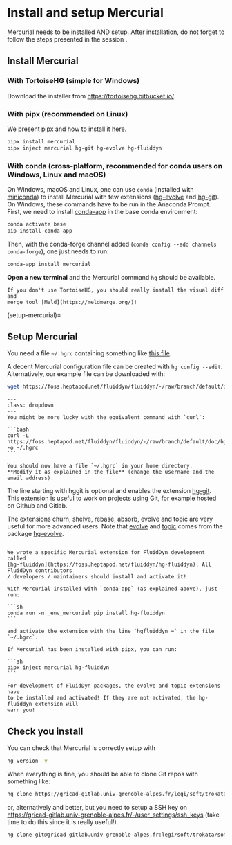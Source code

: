 # Install and setup Mercurial

Mercurial needs to be installed AND setup. After installation, do not forget to follow the steps presented in the session [](#setup-mercurial).

## Install Mercurial

### With TortoiseHG (simple for Windows)

Download the installer from <https://tortoisehg.bitbucket.io/>.

### With pipx (recommended on Linux)

We present pipx and how to install it [here](../setup-apps.md).

```sh
pipx install mercurial
pipx inject mercurial hg-git hg-evolve hg-fluiddyn
```

### With conda (cross-platform, recommended for conda users on Windows, Linux and macOS)

On Windows, macOS and Linux, one can use `conda` (installed with
[miniconda](https://docs.conda.io/en/latest/miniconda.html)) to install Mercurial with
few extensions ([hg-evolve](https://pypi.org/project/hg-evolve) and
[hg-git](http://hg-git.github.io/)). On Windows, these commands have to be run in the
Anaconda Prompt. First, we need to install
[conda-app](https://pypi.org/project/conda-app) in the base conda environment:

```sh
conda activate base
pip install conda-app
```

Then, with the conda-forge channel added (`conda config --add channels conda-forge`), one
just needs to run:

```sh
conda-app install mercurial
```

**Open a new terminal** and the Mercurial command `hg` should be available.

```{note}
If you don't use TortoiseHG, you should really install the visual diff and
merge tool [Meld](https://meldmerge.org/)!
```

(setup-mercurial)=
## Setup Mercurial

You need a file `~/.hgrc` containing something like
[this file](https://foss.heptapod.net/fluiddyn/fluiddyn/-/raw/branch/default/doc/hgrc).

A decent Mercurial configuration file can be created with `hg config --edit`. Alternatively, our example file can be downloaded with:

```sh
wget https://foss.heptapod.net/fluiddyn/fluiddyn/-/raw/branch/default/doc/hgrc -O ~/.hgrc
```

````{admonition} Command wget not found?
---
class: dropdown
---
You might be more lucky with the equivalent command with `curl`:

```bash
curl -L https://foss.heptapod.net/fluiddyn/fluiddyn/-/raw/branch/default/doc/hgrc -o ~/.hgrc
```
````

```{warning}
You should now have a file `~/.hgrc` in your home directory.
**Modify it as explained in the file** (change the username and the email address).
```

The line starting with hggit is optional and enables the extension
[hg-git](http://hg-git.github.io/). This extension is useful to work on projects using
Git, for example hosted on Github and Gitlab.

The extensions churn, shelve, rebase, absorb, evolve and topic are very useful for more
advanced users. Note that [evolve](https://www.mercurial-scm.org/doc/evolution/) and
[topic](https://www.mercurial-scm.org/doc/evolution/tutorials/topic-tutorial.html) comes
from the package [hg-evolve](https://pypi.org/project/hg-evolve).

````{warning}

We wrote a specific Mercurial extension for FluidDyn development called
[hg-fluiddyn](https://foss.heptapod.net/fluiddyn/hg-fluiddyn). All FluidDyn contributors
/ developers / maintainers should install and activate it!

With Mercurial installed with `conda-app` (as explained above), just run:

```sh
conda run -n _env_mercurial pip install hg-fluiddyn
```

and activate the extension with the line `hgfluiddyn =` in the file `~/.hgrc`.

If Mercurial has been installed with pipx, you can run:

```sh
pipx inject mercurial hg-fluiddyn
```

````

```{warning}
For development of FluidDyn packages, the evolve and topic extensions have
to be installed and activated! If they are not activated, the hg-fluiddyn extension will
warn you!
```

## Check you install

You can check that Mercurial is correctly setup with

```sh
hg version -v
```

When everything is fine, you should be able to clone Git repos with something like:

```sh
hg clone https://gricad-gitlab.univ-grenoble-alpes.fr/legi/soft/trokata/softsync-python-debian11.git
```

or, alternatively and better, but you need to setup a SSH key on
<https://gricad-gitlab.univ-grenoble-alpes.fr/-/user_settings/ssh_keys> (take time to do
this since it is really useful!).

```sh
hg clone git@gricad-gitlab.univ-grenoble-alpes.fr:legi/soft/trokata/softsync-python-debian11.git
```
